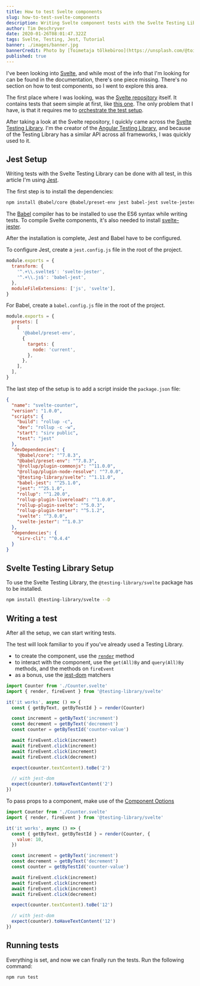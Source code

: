 ```yaml
---
title: How to test Svelte components
slug: how-to-test-svelte-components
description: Writing Svelte component tests with the Svelte Testing Library is simple. Let's take a look at the setup to get you started!
author: Tim Deschryver
date: 2020-01-26T08:01:47.322Z
tags: Svelte, Testing, Jest, Tutorial
banner: ./images/banner.jpg
bannerCredit: Photo by [Toimetaja tõlkebüroo](https://unsplash.com/@toimetaja) on [Unsplash](https://unsplash.com)
published: true
---
```


I've been looking into [Svelte](https://svelte.dev/), and while most of the info that I'm looking for can be found in the documentation, there's one piece missing. There's no section on how to test components, so I went to explore this area.

The first place where I was looking, was the [Svelte repository](https://github.com/sveltejs/svelte) itself. It contains tests that seem simple at first, like [this one](https://github.com/sveltejs/svelte/blob/master/test/custom-elements/samples/props/test.js). The only problem that I have, is that it requires me to [orchestrate the test setup](https://github.com/sveltejs/svelte/blob/master/test/custom-elements/index.js).

After taking a look at the Svelte repository, I quickly came across the [Svelte Testing Library](https://testing-library.com/docs/svelte-testing-library/intro). I'm the creator of the [Angular Testing Library](https://testing-library.com/docs/angular-testing-library/intro), and because of the Testing Library has a similar API across all frameworks, I was quickly used to it.

## Jest Setup

Writing tests with the Svelte Testing Library can be done with all test, in this article I'm using [Jest](https://jestjs.io/).

The first step is to install the dependencies:

```bash
npm install @babel/core @babel/preset-env jest babel-jest svelte-jester -D
```

The [Babel](https://babeljs.io/) compiler has to be installed to use the ES6 syntax while writing tests.
To compile Svelte components, it's also needed to install [svelte-jester](https://github.com/mihar-22/svelte-jester).

After the installation is complete, Jest and Babel have to be configured.

To configure Jest, create a `jest.config.js` file in the root of the project.

```js:jest.config.js
module.exports = {
  transform: {
    '^.+\\.svelte$': 'svelte-jester',
    '^.+\\.js$': 'babel-jest',
  },
  moduleFileExtensions: ['js', 'svelte'],
}
```

For Babel, create a `babel.config.js` file in the root of the project.

```js:babel.config.js
module.exports = {
  presets: [
    [
      '@babel/preset-env',
      {
        targets: {
          node: 'current',
        },
      },
    ],
  ],
}
```

The last step of the setup is to add a script inside the `package.json` file:

```json{8}:package.json
{
  "name": "svelte-counter",
  "version": "1.0.0",
  "scripts": {
    "build": "rollup -c",
    "dev": "rollup -c -w",
    "start": "sirv public",
    "test": "jest"
  },
  "devDependencies": {
    "@babel/core": "^7.8.3",
    "@babel/preset-env": "^7.8.3",
    "@rollup/plugin-commonjs": "^11.0.0",
    "@rollup/plugin-node-resolve": "^7.0.0",
    "@testing-library/svelte": "^1.11.0",
    "babel-jest": "^25.1.0",
    "jest": "^25.1.0",
    "rollup": "^1.20.0",
    "rollup-plugin-livereload": "^1.0.0",
    "rollup-plugin-svelte": "^5.0.3",
    "rollup-plugin-terser": "^5.1.2",
    "svelte": "^3.0.0",
    "svelte-jester": "^1.0.3"
  },
  "dependencies": {
    "sirv-cli": "^0.4.4"
  }
}
```

## Svelte Testing Library Setup

To use the Svelte Testing Library, the `@testing-library/svelte` package has to be installed.

```bash
npm install @testing-library/svelte --D
```

## Writing a test

After all the setup, we can start writing tests.

The test will look familiar to you if you've already used a Testing Library.

- to create the component, use the [`render`](https://testing-library.com/docs/svelte-testing-library/api#render) method
- to interact with the component, use the `get(All)By` and `query(All)By` methods, and the methods on `fireEvent`
- as a bonus, use the [jest-dom](https://testing-library.com/docs/ecosystem-jest-dom) matchers

```js:counter.spec.js
import Counter from './Counter.svelte'
import { render, fireEvent } from '@testing-library/svelte'

it('it works', async () => {
  const { getByText, getByTestId } = render(Counter)

  const increment = getByText('increment')
  const decrement = getByText('decrement')
  const counter = getByTestId('counter-value')

  await fireEvent.click(increment)
  await fireEvent.click(increment)
  await fireEvent.click(increment)
  await fireEvent.click(decrement)

  expect(counter.textContent).toBe('2')

  // with jest-dom
  expect(counter).toHaveTextContent('2')
})
```

To pass props to a component, make use of the [Component Options](https://testing-library.com/docs/svelte-testing-library/api#component-options)

```js:counter.spec.js
import Counter from './Counter.svelte'
import { render, fireEvent } from '@testing-library/svelte'

it('it works', async () => {
  const { getByText, getByTestId } = render(Counter, {
    value: 10,
  })

  const increment = getByText('increment')
  const decrement = getByText('decrement')
  const counter = getByTestId('counter-value')

  await fireEvent.click(increment)
  await fireEvent.click(increment)
  await fireEvent.click(increment)
  await fireEvent.click(decrement)

  expect(counter.textContent).toBe('12')

  // with jest-dom
  expect(counter).toHaveTextContent('12')
})
```

## Running tests

Everything is set, and now we can finally run the tests.
Run the following command:

```bash
npm run test
```
